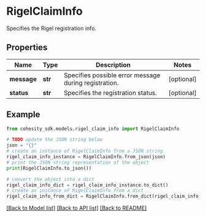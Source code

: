 # RigelClaimInfo

Specifies the Rigel registration info.

## Properties

Name | Type | Description | Notes
------------ | ------------- | ------------- | -------------
**message** | **str** | Specifies possible error message during registration. | [optional] 
**status** | **str** | Specifies the registration status. | [optional] 

## Example

```python
from cohesity_sdk.models.rigel_claim_info import RigelClaimInfo

# TODO update the JSON string below
json = "{}"
# create an instance of RigelClaimInfo from a JSON string
rigel_claim_info_instance = RigelClaimInfo.from_json(json)
# print the JSON string representation of the object
print(RigelClaimInfo.to_json())

# convert the object into a dict
rigel_claim_info_dict = rigel_claim_info_instance.to_dict()
# create an instance of RigelClaimInfo from a dict
rigel_claim_info_from_dict = RigelClaimInfo.from_dict(rigel_claim_info_dict)
```
[[Back to Model list]](../README.md#documentation-for-models) [[Back to API list]](../README.md#documentation-for-api-endpoints) [[Back to README]](../README.md)


